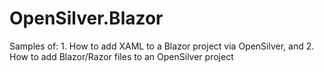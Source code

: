 # OpenSilver.Blazor
Samples of: 1. How to add XAML to a Blazor project via OpenSilver, and 2. How to add Blazor/Razor files to an OpenSilver project
